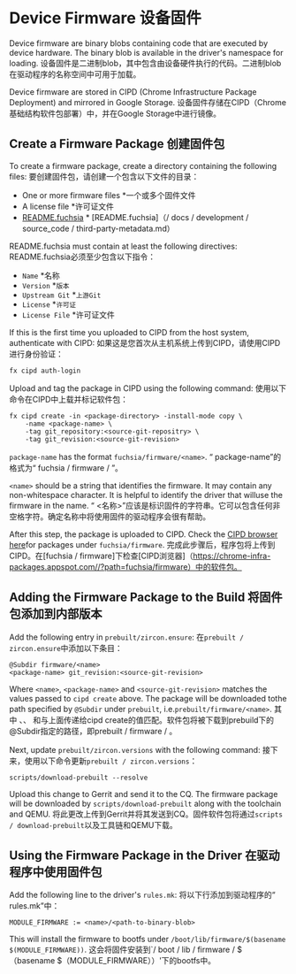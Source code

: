  
# Device Firmware  设备固件 

Device firmware are binary blobs containing code that are executed by device hardware. The binary blob is available in the driver's namespace for loading. 设备固件是二进制blob，其中包含由设备硬件执行的代码。二进制blob在驱动程序的名称空间中可用于加载。

Device firmware are stored in CIPD (Chrome Infrastructure Package Deployment) and mirrored in Google Storage. 设备固件存储在CIPD（Chrome基础结构软件包部署）中，并在Google Storage中进行镜像。

 
## Create a Firmware Package  创建固件包 

To create a firmware package, create a directory containing the following files: 要创建固件包，请创建一个包含以下文件的目录：

 
* One or more firmware files  *一个或多个固件文件
* A license file  *许可证文件
* [README.fuchsia](/docs/development/source_code/third-party-metadata.md)  * [README.fuchsia]（/ docs / development / source_code / third-party-metadata.md）

README.fuchsia must contain at least the following directives:  README.fuchsia必须至少包含以下指令：

 
* `Name`  *名称
* `Version`  *`版本`
* `Upstream Git`  *`上游Git`
* `License`  *`许可证`
* `License File`  *许可证文件

If this is the first time you uploaded to CIPD from the host system, authenticate with CIPD: 如果这是您首次从主机系统上传到CIPD，请使用CIPD进行身份验证：

```
fx cipd auth-login
```
 

Upload and tag the package in CIPD using the following command:  使用以下命令在CIPD中上载并标记软件包：

```
fx cipd create -in <package-directory> -install-mode copy \
    -name <package-name> \
    -tag git_repository:<source-git-repositry> \
    -tag git_revision:<source-git-revision>
```
 

`package-name` has the format `fuchsia/firmware/<name>`.  “ package-name”的格式为“ fuchsia / firmware / <name>”。

`<name>` should be a string that identifies the firmware. It may contain any non-whitespace character. It is helpful to identify the driver that willuse the firmware in the name. “ <名称>”应该是标识固件的字符串。它可以包含任何非空格字符。确定名称中将使用固件的驱动程序会很有帮助。

After this step, the package is uploaded to CIPD. Check the [CIPD browser here](https://chrome-infra-packages.appspot.com/#/?path=fuchsia/firmware)for packages under `fuchsia/firmware`. 完成此步骤后，程序包将上传到CIPD。在[fuchsia / firmware]下检查[CIPD浏览器]（https://chrome-infra-packages.appspot.com//?path=fuchsia/firmware）中的软件包。

 
## Adding the Firmware Package to the Build  将固件包添加到内部版本 

Add the following entry in `prebuilt/zircon.ensure`:  在`prebuilt / zircon.ensure`中添加以下条目：

```
@Subdir firmware/<name>
<package-name> git_revision:<source-git-revision>
```
 

Where `<name>`, `<package-name>` and `<source-git-revision>` matches the values passed to `cipd create` above. The package will be downloaded tothe path specified by `@Subdir` under `prebuilt`, i.e.`prebuilt/firmware/<name>`. 其中<name> 、、 <package-name>和<source-git-revision>与上面传递给cipd create的值匹配。软件包将被下载到prebuild下的@Subdir指定的路径，即prebuilt / firmware / <name>。

Next, update `prebuilt/zircon.versions` with the following command:  接下来，使用以下命令更新`prebuilt / zircon.versions`：

```
scripts/download-prebuilt --resolve
```
 

Upload this change to Gerrit and send it to the CQ.  The firmware package will be downloaded by `scripts/download-prebuilt` along with the toolchain and QEMU. 将此更改上传到Gerrit并将其发送到CQ。固件软件包将通过`scripts / download-prebuilt`以及工具链和QEMU下载。

 
## Using the Firmware Package in the Driver  在驱动程序中使用固件包 

Add the following line to the driver's `rules.mk`:  将以下行添加到驱动程序的“ rules.mk”中：

```
MODULE_FIRMWARE := <name>/<path-to-binary-blob>
```
 

This will install the firmware to bootfs under `/boot/lib/firmware/$(basename $(MODULE_FIRMWARE))`. 这会将固件安装到`/ boot / lib / firmware / $（basename $（MODULE_FIRMWARE））'下的bootfs中。

